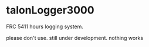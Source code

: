 # talonLogger3000
 FRC 5411 hours logging system.

please don't use.  still under development.  nothing works